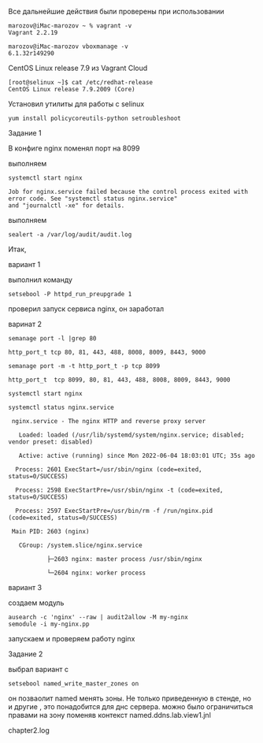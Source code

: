Все дальнейшие действия были проверены при использовании
```
marozov@iMac-marozov ~ % vagrant -v
Vagrant 2.2.19
```
```
marozov@iMac-marozov vboxmanage -v
6.1.32r149290
```
CentOS Linux release 7.9 из Vagrant Cloud
```
[root@selinux ~]$ cat /etc/redhat-release
CentOS Linux release 7.9.2009 (Core)
```
Установил утилиты для работы с selinux
```
yum install policycoreutils-python setroubleshoot
```
Задание 1

В конфиге nginx поменял порт на 8099

выполняем
```
systemctl start nginx
```

```
Job for nginx.service failed because the control process exited with error code. See "systemctl status nginx.service" 
and "journalctl -xe" for details.
```
выполняем
```
sealert -a /var/log/audit/audit.log
```
Итак,

вариант 1

выполнил команду 
```
setsebool -P httpd_run_preupgrade 1
```
проверил запуск сервиса nginx, он заработал

варинат 2
```
semanage port -l |grep 80
```
```
http_port_t tcp 80, 81, 443, 488, 8008, 8009, 8443, 9000
```
```
semanage port -m -t http_port_t -p tcp 8099
```
```
http_port_t  tcp 8099, 80, 81, 443, 488, 8008, 8009, 8443, 9000

systemctl start nginx

systemctl status nginx.service

 nginx.service - The nginx HTTP and reverse proxy server
 
   Loaded: loaded (/usr/lib/systemd/system/nginx.service; disabled; vendor preset: disabled)
   
   Active: active (running) since Mon 2022-06-04 18:03:01 UTC; 35s ago
   
  Process: 2601 ExecStart=/usr/sbin/nginx (code=exited, status=0/SUCCESS)
  
  Process: 2598 ExecStartPre=/usr/sbin/nginx -t (code=exited, status=0/SUCCESS)
  
  Process: 2597 ExecStartPre=/usr/bin/rm -f /run/nginx.pid (code=exited, status=0/SUCCESS)
  
 Main PID: 2603 (nginx)
 
   CGroup: /system.slice/nginx.service
   
           ├─2603 nginx: master process /usr/sbin/nginx
           
           └─2604 nginx: worker process
```


вариант 3

создаем модуль
```
ausearch -c 'nginx' --raw | audit2allow -M my-nginx 
semodule -i my-nginx.pp
```
запускаем и проверяем работу nginx

Задание 2

выбрал вариант с
```
setsebool named_write_master_zones on
```
он позваолит named менять зоны. Не только приведенную в стенде, но и другие , это понадобится для днс сервера. можно 
было ограничиться правами на зону поменяв контекст named.ddns.lab.view1.jnl

chapter2.log
